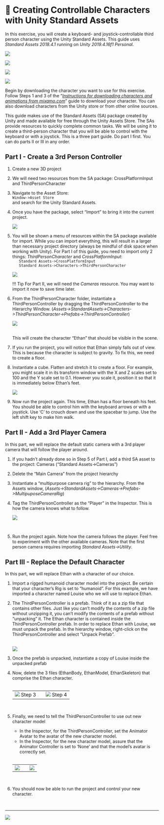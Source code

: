 <link rel="stylesheet" href="../css/images.css" />

&#x1F4D8; Creating Controllable Characters with Unity Standard Assets
=======================================================================

In this exercise, you will create a keyboard- and joystick-controllable third person character using the Unity Standard Assets.  This guide uses _Standard Assets 2018.4.1_ running on _Unity 2019.4.16f1 Personal_.

![](controllable_char_with_SA/image1.jpg?style=left25)

![](controllable_char_with_SA/image2.jpg?style=left25)

![](controllable_char_with_SA/image3.jpg?style=left25)

![](controllable_char_with_SA/image4.jpg?style=scale25)

Begin by downloading the character you want to use for this exercise.  Follow Steps 1 and 3 of the “_[Instructions for downloading characters and animations from mixamo.com](mixamo_characters_and_animations.md)_” guide to download your character.  You can also download characters from the Unity store or from other online sources.

This guide makes use of the Standard Assets (SA) package created by Unity and made available for free through the Unity Assets Store.  The SAs provide resources to quickly complete common tasks.  We will be using it to create a third-person character that you will be able to control with the keyboard or with a joystick.  This is a three part guide.  Do part I first.  You can do parts II or III in any order.

Part I - Create a 3rd Person Controller
---------------------------------------


1. Create a new 3D project
2. We will need two resources from the SA package: CrossPlatformInput and ThirdPersonCharacter
3. Navigate to the Asset Store:  
    `Window->Asset Store`  
    and search for the Unity Standard Assets.
4. Once you have the package, select “Import” to bring it into the current project.

    ![](controllable_char_with_SA/SA.png?style=center70)
    <br/>
5. You will be shown a menu of resources within the SA package available for import.  While you can import everything, this will result in a larger than necessary project directory (always be mindful of disk space when working with Unity).  For Part I of this guide, you need to import only 2 things: _ThirdPersonCharacter_ and _CrossPlatformInput_:  
    `   Standard Assets->CrossPlatformInput`  
    `   Standard Assets->Characters->ThirdPersonCharacter`  

    ![](controllable_char_with_SA/SA_select_packages.png?style=center70)

    !!! Tip
        For Part II, we will need the _Cameras_ resource.  You may want to import it now to save time later.

6. From the ThirdPersonCharacter folder, instantiate a ThirdPersonController by dragging the ThirdPersonController to the Hierarchy Window.
    (_Assets->StandardAssets->Characters->ThirdPersonCharacter->Prefabs->ThirdPersonController_)


    ![](controllable_char_with_SA/3rd_person_asset.png?style=center100)

    <br/>This will create the character “Ethan” that should be visible in the scene.  

7. If you run the project, you will notice that Ethan simply falls out of view.  This is because the character is subject to gravity.  To fix this, we need to create a floor.
8. Instantiate a cube.  Flatten and stretch it to create a floor.  For example, you might scale it in its transform window with the X and Z scales set to 100 and the Y scale set to 0.1.  However you scale it, position it so that it is immediately below Ethan’s feet.

    ![](controllable_char_with_SA/ethan.png?style=center60)
   <br/>
9. Now run the project again.  This time, Ethan has a floor beneath his feet.  You should be able to control him with the keyboard arrows or with a joystick.  Use ‘C’ to crouch down and use the spacebar to jump.  Use the left shift key to make him walk.

Part II - Add a 3rd Player Camera
---------------------------------

In this part, we will replace the default static camera with a 3rd player camera that will follow the player around.



1. If you hadn’t already done so in Step 5 of Part I, add a third SA asset to the project: Cameras (“Standard Assets->Cameras”)
2. Delete the “Main Camera” from the project hierarchy
3. Instantiate a “multipurpose camera rig” to the hierarchy.  From the Assets window, (_Assets->StandardAssets->Cameras->Prefabs->MultipuposeCameraRig_)
4. Tag the ThirdPersonController as the “Player” in the Inspector.  This is how the camera knows what to follow.

    ![](controllable_char_with_SA/3rd_person_select.png?style=center100)

   <br/>
5. Run the project again.  Note how the camera follows the player.  Feel free to experiment with the other available cameras.  Note that the first person camera requires importing _Standard Assets->Utility_.



Part III - Replace the Default Character
----------------------------------------

In this part, we will replace Ethan with a character of our choice.

1. Import a rigged humanoid character model into the project.  Be certain that your character’s Rig is set to “humanoid”.  For this example, we have imported a character named Louise who we will use to replace Ethan.
2. The ThirdPersonController is a prefab.  Think of it as a zip file that contains other files.  Just like you can’t modify the contents of a zip file without unzipping it, you can’t modify the contents of a prefab without “unpacking” it.  The Ethan character is contained inside the ThirdPersonController prefab.  In order to replace Ethan with Louise, we must unpack the prefab.  In the hierarchy window, right-click on the ThirdPersonController and select “Unpack Prefab”. <br/><br/>

    ![](controllable_char_with_SA/unpack_prefab.png?style=center50)
    <br/>

3.  Once the prefab is unpacked, instantiate a copy of Louise inside the unpacked prefab  
4.  Now, delete the 3 files (EthanBody, EthanModel, EthanSkeleton) that comprise the Ethan character.  
    <br/>

    |  |  |  |
    |:---:|:---:|:---:|
    |![](controllable_char_with_SA/louis_and_ethan_hierarchy.png?style=scale90) Step 3||![](controllable_char_with_SA/louise_hierarchy.png?style=scale90) Step 4|  

    <br/>

5. Finally, we need to tell the ThirdPersonController to use out new character model  
	 *  In the Inspector, for the ThirdPersonController, set the Animator Avatar to the avatar of the new character model.  
	 *  In the Inspector, for the new character model, assure that the Animator Controller is set to ‘None’ and that the model’s avatar is correctly set.  
   <br/>

    |  |  |  |
    |:---:|:---:|:---:|
    |![](controllable_char_with_SA/avatar.png?style=scale90)||![](controllable_char_with_SA/louise_avatar.png?style=scale90)|

    <br/>

6. You should now be able to run the project and control your new character.


<br><hr>

![](images/il_logo.png?style=center20)
